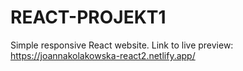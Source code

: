 # REACT-PROJEKT1

Simple responsive React website.
Link to live preview: https://joannakolakowska-react2.netlify.app/
